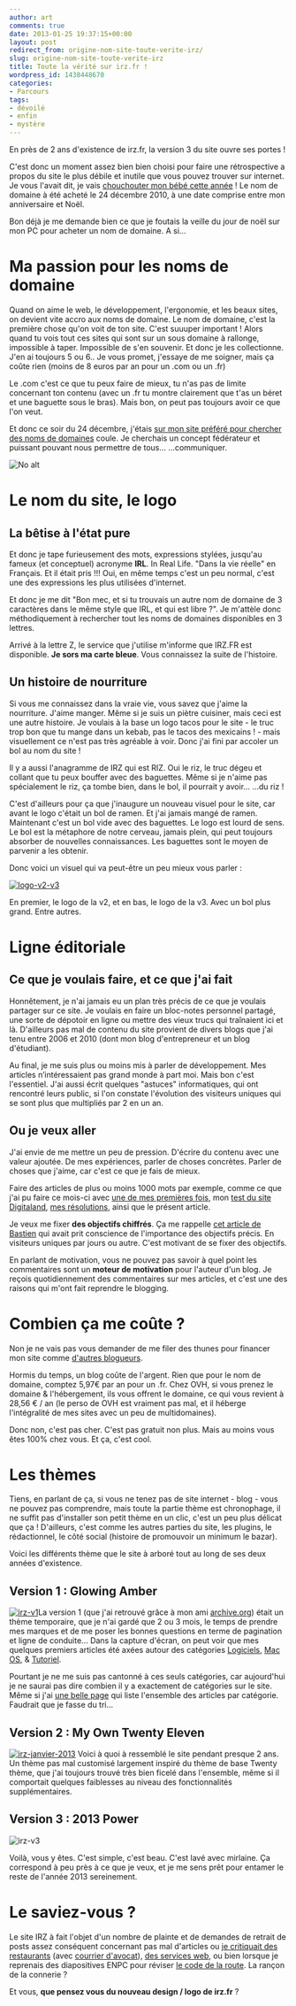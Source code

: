 ```yaml
---
author: art
comments: true
date: 2013-01-25 19:37:15+00:00
layout: post
redirect_from: origine-nom-site-toute-verite-irz/
slug: origine-nom-site-toute-verite-irz
title: Toute la vérité sur irz.fr !
wordpress_id: 1438448670
categories:
- Parcours
tags:
- dévoilé
- enfin
- mystère
---
```


En près de 2 ans d'existence de irz.fr, la version 3 du site ouvre ses portes !

C'est donc un moment assez bien bien choisi pour faire une rétrospective a propos du site le plus débile et inutile que vous pouvez trouver sur internet. Je vous l'avait dit, je vais [chouchouter mon bébé cette année](https://irz.fr/mes-resolutions-en-2013) ! Le nom de domaine à été acheté le 24 décembre 2010, à une date comprise entre mon anniversaire et Noël.

Bon déjà je me demande bien ce que je foutais la veille du jour de noël sur mon PC pour acheter un nom de domaine. A si...



# Ma passion pour les noms de domaine



Quand on aime le web, le développement, l'ergonomie, et les beaux sites, on devient vite accro aux noms de domaine. Le nom de domaine, c'est la première chose qu'on voit de ton site. C'est suuuper important ! Alors quand tu vois tout ces sites qui sont sur un sous domaine à rallonge, impossible à taper. Impossible de s'en souvenir. Et donc je les collectionne. J'en ai toujours 5 ou 6.. Je vous promet, j'essaye de me soigner, mais ça coûte rien (moins de 8 euros par an pour un .com ou un .fr)

Le .com c'est ce que tu peux faire de mieux, tu n'as pas de limite concernant ton contenu (avec un .fr tu montre clairement que t'as un béret et une baguette sous le bras). Mais bon, on peut pas toujours avoir ce que l'on veut.

Et donc ce soir du 24 décembre, j'étais [sur mon site préféré pour chercher des noms de domaines](http://www.ovh.com/fr/index.xml) coule. Je cherchais un concept fédérateur et puissant pouvant nous permettre de tous... ...communiquer.

<img alt="No alt" data-src="http://irz.fr/img/i%3C3irz.png" src="https://static.irz.fr/thumb.php?size=<100&crop=0&src=http://irz.fr/img/i%3C3irz.png" />



# Le nom du site, le logo





## La bêtise à l'état pure



Et donc je tape furieusement des mots, expressions stylées, jusqu'au fameux (et conceptuel) acronyme **IRL**. In Real Life. "Dans la vie réelle" en Français. Et il était pris !!! Oui, en même temps c'est un peu normal, c'est une des expressions les plus utilisées d'internet.

Et donc je me dit "Bon mec, et si tu trouvais un autre nom de domaine de 3 caractères dans le même style que IRL, et qui est libre ?". Je m'attèle donc méthodiquement à rechercher tout les noms de domaines disponibles en 3 lettres.

Arrivé à la lettre Z, le service que j'utilise m'informe que IRZ.FR est disponible. **Je sors ma carte bleue**. Vous connaissez la suite de l'histoire.



## Un histoire de nourriture



Si vous me connaissez dans la vraie vie, vous savez que j'aime la nourriture. J'aime manger. Même si je suis un piètre cuisiner, mais ceci est une autre histoire. Je voulais à la base un logo tacos pour le site - le truc trop bon que tu mange dans un kebab, pas le tacos des mexicains ! - mais visuellement ce n'est pas très agréable à voir. Donc j'ai fini par accoler un bol au nom du site !

Il y a aussi l'anagramme de IRZ qui est RIZ. Oui le riz, le truc dégeu et collant que tu peux bouffer avec des baguettes. Même si je n'aime pas spécialement le riz, ça tombe bien, dans le bol, il pourrait y avoir... ...du riz !

C'est d'ailleurs pour ça que j'inaugure un nouveau visuel pour le site, car avant le logo c'était un bol de ramen. Et j'ai jamais mangé de ramen. Maintenant c'est un bol vide avec des baguettes. Le logo est lourd de sens. Le bol est la métaphore de notre cerveau, jamais plein, qui peut toujours absorber de nouvelles connaissances. Les baguettes sont le moyen de parvenir a les obtenir.

Donc voici un visuel qui va peut-être un peu mieux vous parler :

<a href="https://static.irz.fr/2013/01/logo-v2-v3.png"><img alt="logo-v2-v3" data-src="https://static.irz.fr/2013/01/logo-v2-v3.png" src="https://static.irz.fr/thumb.php?size=<100&crop=0&src=https://static.irz.fr/2013/01/logo-v2-v3.png" /></a>

En premier, le logo de la v2, et en bas, le logo de la v3. Avec un bol plus grand. Entre autres.



# Ligne éditoriale





## Ce que je voulais faire, et ce que j'ai fait



Honnêtement, je n'ai jamais eu un plan très précis de ce que je voulais partager sur ce site. Je voulais en faire un bloc-notes personnel partagé, une sorte de dépotoir en ligne ou mettre des vieux trucs qui traînaient ici et là. D'ailleurs pas mal de contenu du site provient de divers blogs que j'ai tenu entre 2006 et 2010 (dont mon blog d'entrepreneur et un blog d'étudiant).

Au final, je me suis plus ou moins mis à parler de développement. Mes articles n’intéressaient pas grand monde à part moi. Mais bon c'est l'essentiel. J'ai aussi écrit quelques "astuces" informatiques, qui ont rencontré leurs public, si l'on constate l'évolution des visiteurs uniques qui se sont plus que multipliés par 2 en un an.



## Ou je veux aller



J'ai envie de me mettre un peu de pression. D'écrire du contenu avec une valeur ajoutée. De mes expériences, parler de choses concrètes. Parler de choses que j'aime, car c'est ce que je fais de mieux.

Faire des articles de plus ou moins 1000 mots par exemple, comme ce que j'ai pu faire ce mois-ci avec [une de mes premières fois](https://irz.fr/mon-premier-tatouage), mon [test du site Digitaland](https://irz.fr/jai-teste-pour-vous-digitaland-mydigitaland), [mes résolutions](https://irz.fr/mes-resolutions-en-2013), ainsi que le présent article.

Je veux me fixer **des objectifs chiffrés**. Ça me rappelle [cet article de Bastien](http://www.siebmanb.com/blog/bonjour-le-mot-pourquoi-nous-avons-echoue/) qui avait prit conscience de l'importance des objectifs précis. En visiteurs uniques par jours ou autre. C'est motivant de se fixer des objectifs.

En parlant de motivation, vous ne pouvez pas savoir à quel point les commentaires sont un **moteur de motivation** pour l'auteur d'un blog. Je reçois quotidiennement des commentaires sur mes articles, et c'est une des raisons qui m'ont fait reprendre le blogging.



# Combien ça me coûte ?



Non je ne vais pas vous demander de me filer des thunes pour financer mon site comme [d'autres blogueurs](http://www.kisskissbankbank.com/lokan-fr-un-site-web-independant-pour-2013).

Hormis du temps, un blog coûte de l'argent. Rien que pour le nom de domaine, comptez 5,97€ par an pour un .fr. Chez OVH, si vous prenez le domaine & l'hébergement, ils vous offrent le domaine, ce qui vous revient à 28,56 € / an (le perso de OVH est vraiment pas mal, et il héberge l'intégralité de mes sites avec un peu de multidomaines).

Donc non, c'est pas cher. C'est pas gratuit non plus. Mais au moins vous êtes 100% chez vous. Et ça, c'est cool.



# Les thèmes



Tiens, en parlant de ça, si vous ne tenez pas de site internet - blog - vous ne pouvez pas comprendre, mais toute la partie thème est chronophage, il ne suffit pas d'installer son petit thème en un clic, c'est un peu plus délicat que ça ! D'ailleurs, c'est comme les autres parties du site, les plugins, le rédactionnel, le côté social (histoire de promouvoir un minimum le bazar).

Voici les différents thème que le site à arboré tout au long de ses deux années d'existence.



## Version 1 : Glowing Amber



<a href="https://static.irz.fr/2013/01/irz-v1.png"><img alt="irz-v1" data-src="https://static.irz.fr/2013/01/irz-v1.png" src="https://static.irz.fr/thumb.php?size=<100&crop=0&src=https://static.irz.fr/2013/01/irz-v1.png" /></a>La version 1 (que j'ai retrouvé grâce à mon ami [archive.org](http://archive.org/)) était un thème temporaire, que je n'ai gardé que 2 ou 3 mois, le temps de prendre mes marques et de me poser les bonnes questions en terme de pagination et ligne de conduite... Dans la capture d'écran, on peut voir que mes quelques premiers articles été axées autour des catégories [Logiciels](https://irz.fr/), [Mac OS](http://irz.fr/categories/#apple), & [Tutoriel](https://irz.fr/).

Pourtant je ne me suis pas cantonné à ces seuls catégories, car aujourd'hui je ne saurai pas dire combien il y a exactement de catégories sur le site. Même si j'ai [une belle page](http://irz.fr/archives) qui liste l'ensemble des articles par catégorie. Faudrait que je fasse du tri...



## Version 2 : My Own Twenty Eleven



<a href="https://static.irz.fr/2013/01/irz-janvier-2013.png"><img alt="irz-janvier-2013" data-src="https://static.irz.fr/2013/01/irz-janvier-2013.png" src="https://static.irz.fr/thumb.php?size=<100&crop=0&src=https://static.irz.fr/2013/01/irz-janvier-2013.png" /></a>
Voici à quoi à ressemblé le site pendant presque 2 ans. Un thème pas mal customisé largement inspiré du thème de base Twenty thème, que j'ai toujours trouvé très bien ficelé dans l'ensemble, même si il comportait quelques faiblesses au niveau des fonctionnalités supplémentaires.



## Version 3 : 2013 Power



<img alt="irz-v3" data-src="https://static.irz.fr/2013/01/irz-v3.png" src="https://static.irz.fr/thumb.php?size=<100&crop=0&src=https://static.irz.fr/2013/01/irz-v3.png" />

Voilà, vous y êtes. C'est simple, c'est beau. C'est lavé avec mirlaine. Ça correspond à peu près à ce que je veux, et je me sens prêt pour entamer le reste de l'année 2013 sereinement.



# Le saviez-vous ?



Le site IRZ à fait l'objet d'un nombre de plainte et de demandes de retrait de posts assez conséquent concernant pas mal d'articles ou [je critiquait des restaurants](https://irz.fr/restaurant-le-crocus-charancieu-moules-frites) (avec [courrier d'avocat](https://irz.fr/diffamation-crocus-charancieu)), [des services web](https://irz.fr/selliance), ou bien lorsque je reprenais des diapositives ENPC pour réviser [le code de la route](https://irz.fr/). La rançon de la connerie ?

Et vous, **que pensez vous du nouveau design / logo de irz.fr** ?

